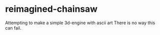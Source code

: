 # reimagined-chainsaw
Attempting to make a simple 3d-engine with ascii art
There is no way this can fail.

